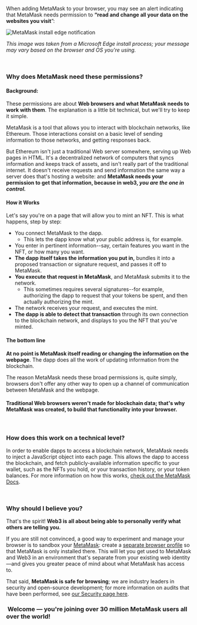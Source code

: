 When adding MetaMask to your browser, you may see an alert indicating that MetaMask needs permission to **“read and change all your data on the websites you visit**”:


![MetaMask install edge notification](https://support.metamask.io/hc/article_attachments/13271397337627)


*This image was taken from a Microsoft Edge install process; your message may vary based on the browser and OS you're using.*


 


### Why does MetaMask need these permissions?


#### Background:


These permissions are about **Web browsers and what MetaMask needs to work with them**. The explanation is a little bit technical, but we'll try to keep it simple.


MetaMask is a tool that allows you to interact with blockchain networks, like Ethereum. Those interactions consist on a basic level of sending information to those networks, and getting responses back.


But Ethereum isn't just a traditional Web server somewhere, serving up Web pages in HTML. It's a decentralized network of computers that syncs information and keeps track of assets, and isn't really part of the traditional internet. It doesn't receive requests and send information the same way a server does that's hosting a website: and **MetaMask needs your permission to get that information, because in web3, *you are the one in control.***


#### How it Works


Let's say you're on a page that will allow you to mint an NFT. This is what happens, step by step:


* You connect MetaMask to the dapp.
	+ This lets the dapp know what your public address is, for example.
* You enter in pertinent information--say, certain features you want in the NFT, or how many you want.
* **The dapp itself takes the information you put in,** bundles it into a proposed transaction or signature request, and passes it off to MetaMask.
* **You execute that request in MetaMask**, and MetaMask submits it to the network.
	+ This sometimes requires several signatures--for example, authorizing the dapp to request that your tokens be spent, and then actually authorizing the mint.
* The network receives your request, and executes the mint.
* **The dapp is able to detect that transaction** through its own connection to the blockchain network, and displays to you the NFT that you've minted.



#### The bottom line


**At no point is MetaMask itself reading or changing the information on the webpage**. The dapp does all the work of updating information from the blockchain.


The reason MetaMask needs these broad permissions is, quite simply, browsers don't offer any other way to open up a channel of communication between MetaMask and the webpage.



#### Traditional Web browsers weren't made for blockchain data; that's why MetaMask was created, to build that functionality into your browser.


 


### How does this work on a technical level?


In order to enable dapps to access a blockchain network, MetaMask needs to inject a JavaScript object into each page. This allows the dapp to access the blockchain, and fetch publicly-available information specific to your wallet, such as the NFTs you hold, or your transaction history, or your token balances. For more information on how this works, [check out the MetaMask Docs](https://docs.metamask.io/guide/#new-dapp-developers). 


 


### Why should I believe you?


That's the spirit! **Web3 is all about being able to personally verify what others are telling you.**


If you are still not convinced, a good way to experiment and manage your browser is to sandbox your [MetaMask](https://support.metamask.io/hc/en-us/articles/360015289672-Sandboxing-MetaMask): create a [separate browser profile](https://support.metamask.io/hc/en-us/articles/12174759849371) so that MetaMask is only installed there. This will let you get used to MetaMask and Web3 in an environment that's separate from your existing web identity—and gives you greater peace of mind about what MetaMask has access to.


That said, **MetaMask is safe for browsing**; we are industry leaders in security and open-source development; for more information on audits that have been performed, see [our Security page here](https://metamask.io/security/).


###  Welcome — you're joining over 30 million MetaMask users all over the world!

